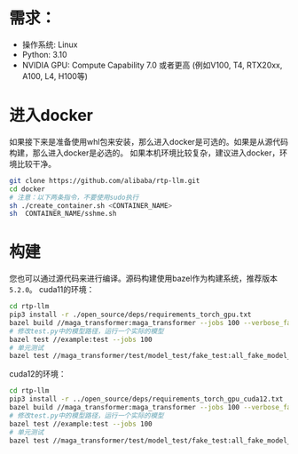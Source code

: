 
# 需求：
* 操作系统: Linux
* Python: 3.10
* NVIDIA GPU: Compute Capability 7.0 或者更高 (例如V100, T4, RTX20xx, A100, L4, H100等)

# 进入docker
如果接下来是准备使用whl包来安装，那么进入docker是可选的。如果是从源代码构建，那么进入docker是必选的。
如果本机环境比较复杂，建议进入docker，环境比较干净。
```bash
git clone https://github.com/alibaba/rtp-llm.git
cd docker
# 注意：以下两条指令，不要使用sudo执行
sh ./create_container.sh <CONTAINER_NAME>
sh  CONTAINER_NAME/sshme.sh
```

# 构建
您也可以通过源代码来进行编译。源码构建使用bazel作为构建系统，推荐版本`5.2.0`。
cuda11的环境：
```bash
cd rtp-llm
pip3 install -r ./open_source/deps/requirements_torch_gpu.txt
bazel build //maga_transformer:maga_transformer --jobs 100 --verbose_failures
# 修改test.py中的模型路径，运行一个实际的模型
bazel test //example:test --jobs 100
# 单元测试
bazel test //maga_transformer/test/model_test/fake_test:all_fake_model_test --jobs 100  --test_output=all
```
cuda12的环境：
```bash
cd rtp-llm
pip3 install -r ../open_source/deps/requirements_torch_gpu_cuda12.txt
bazel build //maga_transformer:maga_transformer --jobs 100 --verbose_failures --config=cuda12_2
# 修改test.py中的模型路径，运行一个实际的模型
bazel test //example:test --jobs 100
# 单元测试
bazel test //maga_transformer/test/model_test/fake_test:all_fake_model_test --jobs 100  --test_output=all --config=cuda12_2
```